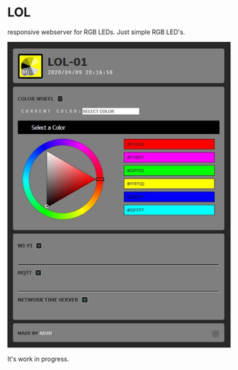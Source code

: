 # LOL
responsive webserver for RGB LEDs.
Just simple RGB LED's.

![Diagram](https://github.com/Allday3D/LOL/blob/master/test_layout.jpg)

It's work in progress.
